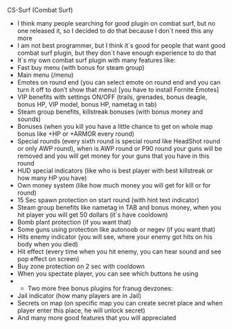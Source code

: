 CS-Surf (Combat Surf)
-	I think many people searching for good plugin on combat surf, but no one released it, so I decided to do that because I don´t need this any more
-	I am not best programmer, but I think it´s good for people that want good combat surf plugin, but they don´t have enough experience to do that
-	It´s my own combat surf plugin with many features like:
- Fast buy menu (with bonus for steam group) 
- Main menu (/menu)
- Emotes on round end (you can select emote on round end and you can turn it off to don’t show that menu) [you have to install Fornite Emotes]
- VIP benefits with settings ON/OFF (trails, grenades, bonus deagle, bonus HP, VIP model, bonus HP, nametag in tab)
- Steam group benefits, killstreak bonuses (with bonus money and sounds) 
- Bonuses (when you kill you have a little chance to get on whole map bonus like +HP or +ARMOR every round) 
- Special rounds (every sixth round is special round like HeadShot round or only AWP round), when is AWP round or P90 round your guns will be removed and you will get money for your guns that you have in this round
- HUD special indicators (like who is best player with best killstreak or how many HP you have)
- Own money system (like how much money you will get for kill or for round)
- 15 Sec spawn protection on start round (with hint text indicator)
- Steam group benefits like nametag in TAB and bonus money, when you hit player you will get 50 dollars (it´s have cooldown)
- Bomb plant protection (if you want that)
- Some guns using protection like autonoob or negev (if you want that)
- Hits enemy indicator (you will see, where your enemy got hits on his body when you died)
- Hit effect (every time when you hit enemy, you can hear sound and see pop effect on screen)
- Buy zone protection on 2 sec with cooldown
- When you spectate player, you can see which buttons he using 
-	+ Two more free bonus plugins for franug devzones:
- Jail indicator (how many players are in Jail)
- Secrets on map (on specific map you can create secret place and when player enter this place, he will unlock secret) 
- And many more good features that you will appreciated

